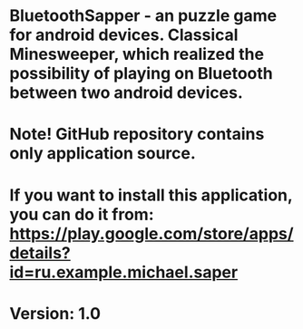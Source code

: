 # BluetoothSapper - an puzzle game for android devices. Classical Minesweeper, which realized the possibility of playing on Bluetooth between two android devices.

# Note! GitHub repository contains only application source.

# If you want to install this application, you can do it from: https://play.google.com/store/apps/details?id=ru.example.michael.saper

# Version: 1.0